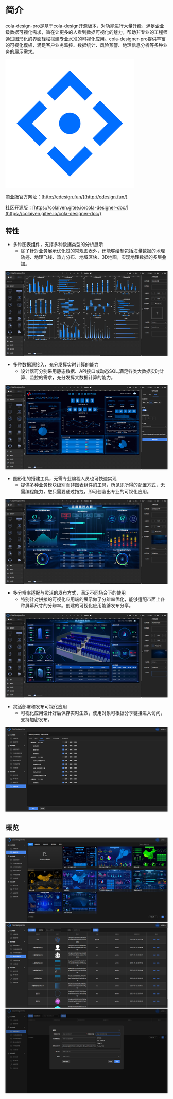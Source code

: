 # 简介
cola-design-pro是基于cola-design开源版本，对功能进行大量升级，满足企业级数据可视化需求，旨在让更多的人看到数据可视化的魅力，帮助非专业的工程师通过图形化的界面轻松搭建专业水准的可视化应用。cola-designer-pro提供丰富的可视化模板，满足客户业务监控、数据统计、风险预警、地理信息分析等多种业务的展示需求。

![login.png](../.vuepress/public/images/logo.svg)

商业版官方网址：[http://cdesign.fun/](http://cdesign.fun/)


社区开源版：[https://colaiven.gitee.io/cola-designer-doc/](https://colaiven.gitee.io/cola-designer-doc/)

## 特性
* 多种图表组件，支撑多种数据类型的分析展示
  * 除了针对业务展示优化过的常规图表外，还能够绘制包括海量数据的地理轨迹、地理飞线、热力分布、地域区块、3D地图，实现地理数据的多层叠加。

 ![login.png](../.vuepress/public/start/s1.png)

* 多种数据源接入，充分发挥实时计算的能力
  * 设计器可分别采用静态数据、API接口或动态SQL,满足各类大数据实时计算、监控的需求，充分发挥大数据计算的能力。

![login.png](../.vuepress/public/start/s2.png)

* 图形化的搭建工具，无需专业编程人员也可快速实现
  * 提供多种业务模块级别而非图表组件的工具，所见即所得的配置方式，无需编程能力，您只需要通过拖拽，即可创造出专业的可视化应用。

![login.png](../.vuepress/public/start/s3.png)

* 多分辨率适配与灵活的发布方式，满足不同场合下的使用
  * 特别针对拼接的可视化应用端的展示做了分辨率优化，能够适配市面上各种屏幕尺寸的分辨率。创建的可视化应用能够发布分享。

![login.png](../.vuepress/public/start/s4.png)

* 灵活部署和发布可视化应用
  * 可视化应用设计好后保存实时生效，使用对象可根据分享链接进入访问，支持加密发布。

![login.png](../.vuepress/public/start/s5.png)

## 概览

![login.png](../.vuepress/public/start/g1.png)
![login.png](../.vuepress/public/start/g2.png)
![login.png](../.vuepress/public/start/g3.png)
